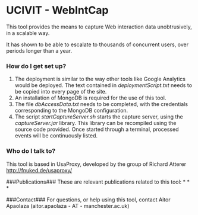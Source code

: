 # UCIVIT - WebIntCap #

This tool provides the means to capture Web interaction data unobtrusively, in a scalable way.

It has shown to be able to escalate to thousands of concurrent users, over periods longer than a year.

### How do I get set up? ###

1. The deployment is similar to the way other tools like Google Analytics would be deployed. The text contained in *deploymentScript.txt* needs to be copied into every page of the site.
2. An installation of MongoDB is required for the use of this tool. 
3. The file *dbAccessData.txt* needs to be completed, with the credentials corresponding to the MongoDB configuration.
4. The script *startCaptureServer.sh* starts the capture server, using the *captureServer.jar* library. This library can be recompiled using the source code provided. Once started through a terminal, processed events will be continuously listed.


### Who do I talk to? ###

This tool is based in UsaProxy, developed by the group of Richard Atterer http://fnuked.de/usaproxy/

###Publications###
These are relevant publications related to this tool:
*
*
*

###Contact###
For questions, or help using this tool, contact Aitor Apaolaza (aitor.apaolaza - AT - manchester.ac.uk)